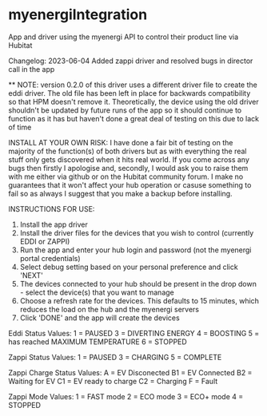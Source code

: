 # myenergiIntegration
App and driver using the myenergi API to control their product line via Hubitat

Changelog:
  2023-06-04  Added zappi driver and resolved bugs in director call in the app
  
** NOTE: version 0.2.0 of this driver uses a different driver file to create the eddi driver. The old file has been left in place for backwards compatibility so that HPM doesn't remove it. Theoretically, the device using the old driver shouldn't be updated by future runs of the app so it should continue to function as it has but haven't done a great deal of testing on this due to lack of time

INSTALL AT YOUR OWN RISK: I have done a fair bit of testing on the majority of the function(s) of both drivers but as with everything the real stuff only gets discovered when it hits real world. If you come across any bugs then firstly I apologise and, secondly, I would ask you to raise them with me either via github or on the Hubitat community forum. I make no guarantees that it won't affect your hub operation or casuse something to fail so as always I suggest that you make a backup before installing.

INSTRUCTIONS FOR USE:

1. Install the app driver
2. Install the driver files for the devices that you wish to control (currently EDDI or ZAPPI)
3. Run the app and enter your hub login and password (not the myenergi portal credentials)
4. Select debug setting based on your personal preference and click 'NEXT'
5. The devices connected to your hub should be present in the drop down - select the device(s) that you want to manage
6. Choose a refresh rate for the devices. This defaults to 15 minutes, which reduces the load on the hub and the myenergi servers
7. Click 'DONE' and the app will create the devices

Eddi Status Values:   1 = PAUSED
                      3 = DIVERTING ENERGY
                      4 = BOOSTING
                      5 = has reached MAXIMUM TEMPERATURE
                      6 = STOPPED

Zappi Status Values:  1 = PAUSED
                      3 = CHARGING
                      5 = COMPLETE

Zappi Charge Status Values:   A = EV Disconected
                              B1 = EV Connected
                              B2 = Waiting for EV
                              C1 = EV ready to charge
                              C2 = Charging
                              F = Fault

Zappi Mode Values:    1 = FAST mode
                      2 = ECO mode
                      3 = ECO+ mode
                      4 = STOPPED
                    
